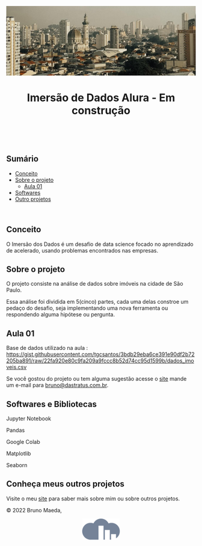 <p align="center">
  <img src="pexels-gustavo-juliette.jpg" width=1280>
</p>

<h1 align="center">
  Imersão de Dados Alura - Em construção<br/><br/>
</h1>

<br/>

## Sumário

- [Conceito](#conceito)
- [Sobre o projeto](#sobre-o-projeto)
  - [Aula 01](#aula-01)
- [Softwares](#softwares-e-bibliotecas)
- [Outro projetos](#conheça-meus-outros-projetos)

<br/>

## Conceito

O Imersão dos Dados é um desafio de data science focado no aprendizado de acelerado, usando problemas encontrados nas empresas.
<br/>

## Sobre o projeto

O projeto consiste na análise de dados sobre imóveis na cidade de São Paulo. 

Essa análise foi dividida em 5(cinco) partes, cada uma delas constroe um pedaço do desafio, seja implementando uma nova ferramenta ou respondendo alguma hipótese ou pergunta. 
<br/>

## Aula 01

  Base de dados utilizado na aula : https://gist.githubusercontent.com/tgcsantos/3bdb29eba6ce391e90df2b72205ba891/raw/22fa920e80c9fa209a9fccc8b52d74cc95d1599b/dados_imoveis.csv


Se você gostou do projeto ou tem alguma sugestão acesse o [site](https://brasiot.com.br) mande um e-mail para bruno@dastratus.com.br.
<br/>

## Softwares e Bibliotecas

Jupyter Notebook

Pandas

Google Colab

Matplotlib

Seaborn
<br/>
## Conheça meus outros projetos

Visite o meu [site](https://brasiot.com.br) para saber mais sobre mim ou sobre outros projetos.
<br/>

© 2022 Bruno Maeda,

<p align="center">
    <a href="https://brasiot.com.br"><img src="logo-dastratus-nw.png" align="center" width=100/></a>
</p>
<div align="center">
</div>
